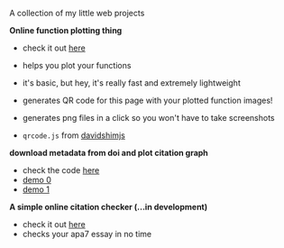 A collection of my little web projects


**Online function plotting thing**

- check it out [here](https://adenchen27.github.io/func_image/func_image.html)
- helps you plot your functions
- it's basic, but hey, it's really fast and extremely lightweight
- generates QR code for this page with your plotted function images!
- generates png files in a click so you won't have to take screenshots

- `qrcode.js` from [davidshimjs](https://github.com/davidshimjs/qrcodejs)


**download metadata from doi and plot citation graph**
- check the code [here](https://github.com/AdenChen27/reference_map)
- [demo 0](https://adenchen27.github.io/demo_0.html)
- [demo 1](https://adenchen27.github.io/demo_1.html)


**A simple online citation checker (...in development)**

- check it out [here](https://adenchen27.github.io/citation_checker/main.html)
- checks your apa7 essay in no time

